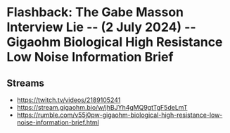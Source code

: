 # Flashback: The Gabe Masson Interview Lie -- (2 July 2024) -- Gigaohm Biological High Resistance Low Noise Information Brief

## Streams
- https://twitch.tv/videos/2189105241
- https://stream.gigaohm.bio/w/jhBJYh4gMQ9gtTgF5deLmT
- https://rumble.com/v55j0pw-gigaohm-biological-high-resistance-low-noise-information-brief.html


